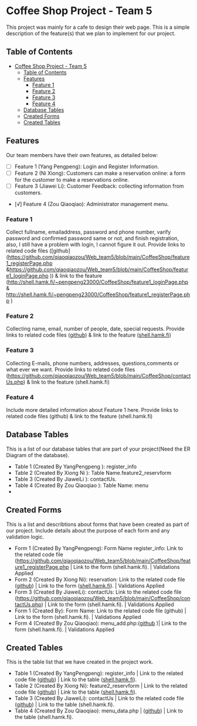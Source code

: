  # Coffee Shop Project - Team 5
 This project was mainly for a cafe to design their web page.
 This is a simple description of the feature(s) that we plan to implement for our project.
  ## Table of Contents
- [Coffee Shop Project - Team 5](#coffee-shop-project---team-5)
  - [Table of Contents](#table-of-contents)
  - [Features](#features)
    - [Feature 1](#feature-1)
    - [Feature 2](#feature-2)
    - [Feature 3](#feature-3)
    - [Feature 4](#feature-4)
  - [Database Tables](#database-tables)
  - [Created Forms](#created-forms)
  - [Created Tables](#created-tables)
## Features 
Our team members have their own features, as detailed below:
- [ ] Feature 1 (Yang Pengpeng): Login and Register Information.
- [ ] Feature 2 (Ni Xiong): Customers can make a reservation online: a form for the customer to make a   reservations online.
- [ ] Feature 3 (Jiawei Li): Customer Feedback: collecting information from customers.
- [√] Feature 4 (Zou Qiaoqiao): Administrator management menu.
### Feature 1
Collect fullname, emailaddress, password and phone number, varify password and confirmed password same or not, and finish registration, also, I still have a problem with login, I cannot figure it out. Provide links to related code files ([github](https://github.com/qiaoqiaozou/Web_team5/blob/main/CoffeeShop/feature1_registerPage.php &https://github.com/qiaoqiaozou/Web_team5/blob/main/CoffeeShop/feature1_loginPage.php )) & link to the feature (http://shell.hamk.fi/~pengpeng23000/CoffeeShop/feature1_loginPage.php & http://shell.hamk.fi/~pengpeng23000/CoffeeShop/feature1_registerPage.php ) 
### Feature 2
Collecting name, email, number of people, date, special requests. Provide links to related code files ([github](https://github.com/qiaoqiaozou/Web_team5/blob/main/CoffeeShop/feature2_reservForm.php)) & link to the feature ([shell.hamk.fi](http://shell.hamk.fi/~ni23000/shellcoffee/feature2_reservForm.php)) 
### Feature 3
Collecting E-mails, phone numbers, addresses, questions,comments or what ever we want. Provide links to related code files (https://github.com/qiaoqiaozou/Web_team5/blob/main/CoffeeShop/contactUs.php) & link to the feature (shell.hamk.fi) 
### Feature 4
Include more detailed information about Feature 1 here. Provide links to related code files (github) & link to the feature (shell.hamk.fi) 
## Database Tables
This is a list of our database tables that are part of your project(Need the ER Diagram of the database).
* Table 1 (Created By YangPengpeng ): register_info
* Table 2 (Created By Xiong Ni ): Table Name.feature2_reservform
* Table 3 (Created By JiaweiLi  ): contactUs.
* Table 4 (Created By Zou Qiaoqiao ): Table Name: menu
*
## Created Forms
This is a list and describtions about forms that have been created as part of our project. Include details about the purpose of each form and any validation logic.
* Form 1 (Created By YangPengpeng): Form Name register_info: Link to the related code file (https://github.com/qiaoqiaozou/Web_team5/blob/main/CoffeeShop/feature1_registerPage.php | Link to the form (shell.hamk.fi). | Validations Applied
* Form 2 (Created By Xiong Ni): reservation: Link to the related code file ([github](https://github.com/qiaoqiaozou/Web_team5/blob/main/CoffeeShop/feature2_reservForm.php)) | Link to the form ([shell.hamk.fi](http://shell.hamk.fi/~ni23000/shellcoffee/feature2_reservForm.php)). | Validations Applied
* Form 3 (Created By JiaweiLi): contactUs: Link to the related code file (https://github.com/qiaoqiaozou/Web_team5/blob/main/CoffeeShop/contactUs.php) | Link to the form (shell.hamk.fi). | Validations Applied
* Form 1 (Created By): Form Name: Link to the related code file (github) | Link to the form (shell.hamk.fi). | Validations Applied
* Form 4 (Created By Zou Qiaoqiao): menu_add.php:([github](https://github.com/qiaoqiaozou/Web_team5/blob/main/CoffeeShop/menu_add.php) )| Link to the form (shell.hamk.fi). | Validations Applied
## Created Tables
This is the table list that we have created in the project work.
* Table 1 (Created By YangPengpeng): register_info | Link to the related code file ([github](https://github.com/qiaoqiaozou/Web_team5/blob/main/CoffeeShop/feature1_process2.php)) | Link to the table ([shell.hamk.fi](http://shell.hamk.fi/~pengpeng23000/CoffeeShop/feature1_registerPage.php)).
* Table 2 (Created By Xiong Ni): feature2_reservform | Link to the related code file ([github](https://github.com/qiaoqiaozou/Web_team5/blob/main/CoffeeShop/feature2_read.php)) | Link to the table ([shell.hamk.fi](http://shell.hamk.fi/~ni23000/shellcoffee/feature2_read.php)).
* Table 3 (Created By JiaweiLi): contactUs | Link to the related code file ([github](https://github.com/qiaoqiaozou/Web_team5/blob/main/CoffeeShop/processCon.php)) | Link to the table (shell.hamk.fi).
* Table 4 (Created By Zou Qiaoqiao): menu_data.php | ([github](https://github.com/qiaoqiaozou/Web_team5/blob/main/CoffeeShop/menu_data.php)) | Link to the table (shell.hamk.fi).





 


